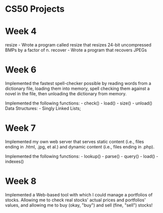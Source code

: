 # CS50 Projects

# Week 4
resize - Wrote a program called resize that resizes 24-bit uncompressed BMPs by a factor of n. 
recover - Wrote a program that recovers JPEGs

# Week 6
Implemented the fastest spell-checker possible by reading words from a dictionary file, loading them into memory, spell checking them against a novel in the file, then unloading the dictionary from memory.

Implemented the following functions: - check() - load() - size() - unload() 
Data Structures: - Singly Linked Lists;

# Week 7
Implemented my own web server that serves static content (i.e., files ending in .html, .jpg, et al.) and dynamic content (i.e., files ending in .php).

Implemented the following functions: - lookup()   - parse()   - query()   - load()   - indexes()
 
# Week 8
Implemented a Web-based tool with which I could manage a portfolios of stocks. Allowing me to check real stocks' actual prices and portfolios' values, and allowing me to buy (okay, "buy") and sell (fine, "sell") stocks!
